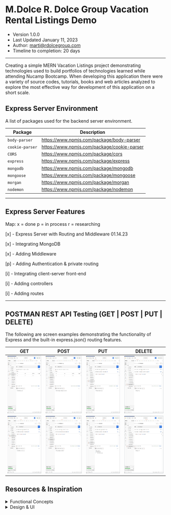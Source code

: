 # M.Dolce R. Dolce Group Vacation Rental Listings Demo
- Version 1.0.0
- Last Updated January 11, 2023
- Author: marti@rdolcegroup.com
- Timeline to completion: 20 days
---
Creating a simple MERN Vacation Listings project demonstrating technologies used to build portfolios of technologies learned while attending Nucamp Bootcamp.
When developing this application there were a variety of source codes, tutorials, books and web articles analyzed to explore the most effective way for development of this application on a short scale.


## Express Server Environment
A list of packages used for the backend server environment.


| Package         | Description                                 |
|-----------------|---------------------------------------------|
| `body-parser`   | https://www.npmjs.com/package/body-parser   |
| `cookie-parser` | https://www.npmjs.com/package/cookie-parser |
| `CORS`          | https://www.npmjs.com/package/cors          |
| `express`       | https://www.npmjs.com/package/express       |
| `mongodb`       | https://www.npmjs.com/package/mongodb       |
| `mongoose`      | https://www.npmjs.com/package/mongoose      |
| `morgan`        | https://www.npmjs.com/package/morgan        |
| `nodemon`       | https://www.npmjs.com/package/nodemon       |


---
## Express Server Features
Map: x = done p = in process r = researching

[x] - Express Server with Routing and Middleware 01.14.23

[x] - Integrating MongoDB

[x] - Adding Middleware

[p] - Adding Authentication & private routing

[i] - Integrating client-server front-end

[i] - Adding controllers

[i] - Adding routes

---
## POSTMAN REST API Testing (GET | POST | PUT | DELETE)

The following are screen examples demonstrating the functionality of Express and the built-in express.json() routing features.


| GET                                                                        | POST                                                                       | PUT                                                                        | DELETE                                                                     |
|----------------------------------------------------------------------------|----------------------------------------------------------------------------|----------------------------------------------------------------------------|----------------------------------------------------------------------------|
| <img src="man/dev-assets/postman/postman-03.jpg" width="300" height="180"> | <img src="man/dev-assets/postman/postman-05.jpg" width="300" height="180"> | <img src="man/dev-assets/postman/postman-07.jpg" width="300" height="180"> | <img src="man/dev-assets/postman/postman-09.jpg" width="300" height="180"> |
| <img src="man/dev-assets/postman/postman-04.jpg" width="300" height="180"> | <img src="man/dev-assets/postman/postman-06.jpg" width="300" height="180"> | <img src="man/dev-assets/postman/postman-08.jpg" width="300" height="180"> | <img src="man/dev-assets/postman/postman-10.jpg" width="300" height="180"> | 


## Resources & Inspiration

<details>
 <summary>Functional Concepts</summary>


> React Navigation | https://reactnavigation.org/docs/getting-started/

> Gatsby plugin for react-native-web | https://www.gatsbyjs.com/plugins/gatsby-plugin-react-native-web/#gatsby-plugin-for-react-native-web

> Const vs Function | https://dev.to/ugglr/react-functional-components-const-vs-function-2kj9

> Logging in Express JS using winston and morgan | https://lioncoding.com/logging-in-express-js-using-winston-and-morgan/

> Postman | https://www.postman.com/downloads/
</details>

<details>
 <summary>Design & UI</summary>


> Material Design Icons | https://materialdesignicons.com/

> Adobe Express to create SVG | https://www.adobe.com/express/
</details>